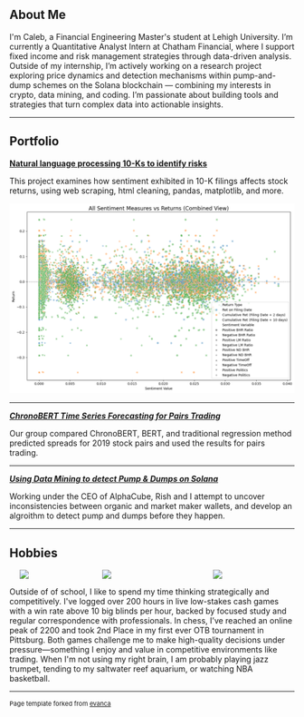 ## About Me

I'm Caleb, a Financial Engineering Master's student at Lehigh University. I’m currently a Quantitative Analyst Intern at Chatham Financial, where I support fixed income and risk management strategies through data-driven analysis. Outside of my internship, I’m actively working on a research project exploring price dynamics and detection mechanisms within pump-and-dump schemes on the Solana blockchain — combining my interests in crypto, data mining, and coding. I’m passionate about building tools and strategies that turn complex data into actionable insights.



---

## Portfolio

<!-- You can link to other websites, PDFs in this repo, and other pages in this repo -->

**[Natural language processing 10-Ks to identify risks](report)**

This project examines how sentiment exhibited in 10-K filings affects stock returns, using web scraping, html cleaning, pandas, matplotlib, and more.



<img src="images/output_6_0.png?raw=true"/>

---

<!--
_**[Machine Learning on Housing Prices](modeling_sale_prices)**_

Used Machine Learning methods to estimate housing sale prices, including feature engineering, alpha parameter tuning, PCA, and regression. 

---

-->

_**[ChronoBERT Time Series Forecasting for Pairs Trading](https://chronopairs.streamlit.app)**_

Our group compared ChronoBERT, BERT, and traditional regression method predicted spreads for 2019 stock pairs and used the results for pairs trading. 


---

_**[Using Data Mining to detect Pump & Dumps on Solana](solanaproject.pdf)**_

Working under the CEO of AlphaCube, Rish and I attempt to uncover inconsistencies between organic and market maker wallets, and develop an algroithm to detect pump and dumps before they happen. 


---


## Hobbies

<div style="display: flex; justify-content: center; gap: 20px;">
  <img class="img-circle" src="https://github.com/caj224/caj224.github.io/raw/master/images/IMG_0766.png" width="25%">
  <img class="img-circle" src="https://github.com/caj224/caj224.github.io/raw/master/images/IMG_1051 2.png" width="35%">
  <img class="img-circle" src="https://github.com/caj224/caj224.github.io/raw/master/images/IMG_1613%202.png" width="25%">
</div>

Outside of of school, I like to spend my time thinking strategically and competitively. I've logged over 200 hours in live low-stakes cash games with a win rate above 10 big blinds per hour, backed by focused study and regular correspondence with professionals. In chess, I’ve reached an online peak of 2200 and took 2nd Place in my first ever OTB tournament in Pittsburg. Both games challenge me to make high-quality decisions under pressure—something I enjoy and value in competitive environments like trading. When I'm not using my right brain, I am probably playing jazz trumpet, tending to my saltwater reef aquarium, or watching NBA basketball.



---
<p style="font-size:11px">Page template forked from <a href="https://github.com/evanca/quick-portfolio">evanca</a></p>
<!-- Remove above link if you don't want to attibute -->
